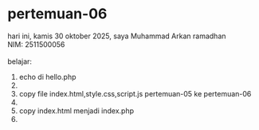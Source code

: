 # pertemuan-06

hari ini, kamis 30 oktober 2025,
saya Muhammad Arkan ramadhan<br>
NIM: 2511500056<br>
<br>
belajar:<br>
<ol>
<li>echo di hello.php<li>
<li>copy file index.html,style.css,script.js pertemuan-05 ke pertemuan-06<li>
<li>copy index.html menjadi index.php<li>
</ol>